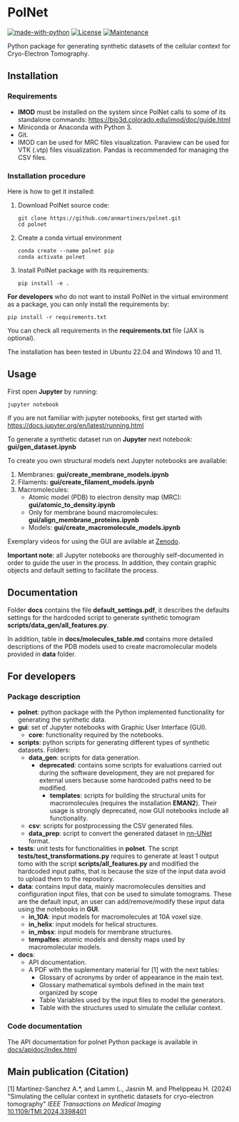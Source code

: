 # PolNet


[![made-with-python](https://img.shields.io/badge/Made%20with-Python-1f425f.svg)](https://www.python.org/)
[![License](https://img.shields.io/badge/License-Apache_2.0-blue.svg)](https://github.com/anmartinezs/polnet/blob/main/LICENSE)
[![Maintenance](https://img.shields.io/badge/Maintained%3F-yes-green.svg)](https://github.com/anmartinezs)


Python package for generating synthetic datasets of the cellular context for Cryo-Electron Tomography.

## Installation

### Requirements

- **IMOD** must be installed on the system since PolNet calls to some of its standalone commands: https://bio3d.colorado.edu/imod/doc/guide.html
- Miniconda or Anaconda with Python 3.
- Git.
- IMOD can be used for MRC files visualization. Paraview can be used for VTK (.vtp) files visualization. Pandas is recommended for managing the CSV files.

### Installation procedure
Here is how to get it installed:

1. Download PolNet source code:
    ```console
    git clone https://github.com/anmartinezs/polnet.git
    cd polnet
    ```
2. Create a conda virtual environment
    ```console
    conda create --name polnet pip
    conda activate polnet
    ```
   
3. Install PolNet package with its requirements:
    ```console
    pip install -e .
    ```
**For developers** who do not want to install PolNet in the virtual environment as a package, you can only install 
the requirements by:

    pip install -r requirements.txt

You can check all requirements in the **requirements.txt** file (JAX is optional).

The installation has been tested in Ubuntu 22.04 and Windows 10 and 11.

## Usage

First open **Jupyter** by running:

```console
jupyter notebook
```
If you are not familiar with jupyter notebooks, first get started with https://docs.jupyter.org/en/latest/running.html 

To generate a synthetic dataset run on **Jupyter** next notebook: **gui/gen_dataset.ipynb**

To create you own structural models next Jupyter notebooks are available:
    
1. Membranes:  **gui/create_membrane_models.ipynb**
2. Filaments:  **gui/create_filament_models.ipynb**
3. Macromolecules: 
   - Atomic model (PDB) to electron density map (MRC): **gui/atomic_to_density.ipynb**
   - Only for membrane bound macromolecules: **gui/align_membrane_proteins.ipynb**
   - Models: **gui/create_macromolecule_models.ipynb**

Exemplary videos for using the GUI are avilable at [Zenodo](https://zenodo.org/records/10735525).

**Important note**: all Jupyter notebooks are thoroughly self-documented in order to guide the user in the process. In addition, they contain graphic objects and default setting to facilitate the process.

## Documentation

Folder **docs** contains the file **default_settings.pdf**, it describes the defaults settings for the hardcoded script to generate synthetic tomogram **scripts/data_gen/all_features.py**.

In addition, table in **docs/molecules_table.md** contains more detailed descriptions of the PDB models used to create macromolecular models provided in **data** folder.

## For developers

### Package description
* **polnet**: python package with the Python implemented functionality for generating the synthetic data.
* **gui**: set of Jupyter notebooks with Graphic User Interface (GUI).
  * **core**: functionality required by the notebooks.
* **scripts**: python scripts for generating different types of synthetic datasets. Folders:
  + **data_gen**: scripts for data generation.
    * **deprecated**: contains 
    some scripts for evaluations carried out during the software development, they are not prepared for external users
    because some hardcoded paths need to be modified.
      * **templates**: scripts for building the structural units for macromolecules (requires the installation **EMAN2**). Their usage is strongly deprecated, now GUI notebooks include all functionality.
  + **csv**: scripts for postprocessing the CSV generated files.
  + **data_prep**: script to convert the generated dataset in [nn-UNet](https://github.com/MIC-DKFZ/nnUNet) format.
* **tests**: unit tests for functionalities in **polnet**. The script **tests/test_transformations.py** requires to generate at 
least 1 output tomo with the script **scripts/all_features.py** and modified the hardcoded input paths, that is because
the size of the input data avoid to upload them to the repository.
* **data**: contains input data, mainly macromolecules densities and configuration input files, that con be used to simulate tomograms. These are the default input, an user can add/remove/modify these input data using the notebooks in **GUI**.
  * **in_10A**: input models for macromolecules at 10A voxel size.
  * **in_helix**: input models for helical structures.
  * **in_mbsx**: input models for membrane structures.
  * **tempaltes**: atomic models and density maps used by macromolecular models.
* **docs**:
  * API documentation. 
  * A PDF with the suplementary material for [1] with the next tables:
    + Glossary of acronyms by order of appearance in the main text.
    + Glossary mathematical symbols defined in the main text organized by scope
    + Table Variables used by the input files to model the generators.
    + Table with the structures used to simulate the cellular context. 

### Code documentation

The API documentation for polnet Python package is available in [docs/apidoc/index.html](http://htmlpreview.github.io/?https://raw.githubusercontent.com/anmartinezs/polnet/main/docs/apidoc/index.html) 


## Main publication (Citation)

[1] Martinez-Sanchez A.*, and Lamm L., Jasnin M. and Phelippeau H. (2024) "Simulating the cellular context in synthetic datasets for cryo-electron tomography" *IEEE Transactions on Medical Imaging* [10.1109/TMI.2024.3398401](https://doi.org/10.1109/TMI.2024.3398401)



